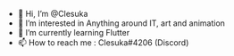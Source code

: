 - 👋 Hi, I’m @Clesuka
- 👀 I’m interested in Anything around IT, art and animation
- 🌱 I’m currently learning Flutter
- 📫 How to reach me : Clesuka#4206 (Discord)

<!---
Clesuka/Clesuka is a ✨ special ✨ repository because its `README.md` (this file) appears on your GitHub profile.
You can click the Preview link to take a look at your changes.
--->
